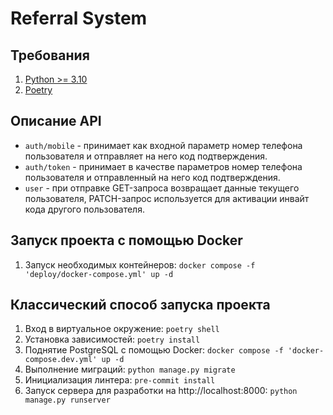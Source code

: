 # Referral System #

## Требования ##
1. [Python >= 3.10](https://www.python.org/downloads/)
2. [Poetry](https://pypi.org/project/poetry/)

## Описание API ##

- `auth/mobile` - принимает как входной параметр
номер телефона пользователя и отправляет на него код подтверждения.
- `auth/token` - принимает в качестве параметров номер телефона
пользователя и отправленный на него код подтверждения.
- `user` - при отправке GET-запроса возвращает
данные текущего пользователя, PATCH-запрос используется для активации
инвайт кода другого пользователя.

## Запуск проекта с помощью Docker ##
1. Запуск необходимых контейнеров:
    `
    docker compose -f 'deploy/docker-compose.yml' up -d 
    `

## Классический способ запуска проекта ##
1. Вход в виртуальное окружение:
    `
    poetry shell 
    `
2. Установка зависимостей:
    `
    poetry install
    `
3. Поднятие PostgreSQL с помощью Docker:
    `
    docker compose -f 'docker-compose.dev.yml' up -d
    `
4. Выполнение миграций:
    `
    python manage.py migrate
    `
5. Инициализация линтера:
    `
    pre-commit install
    `
6. Запуск сервера для разработки на http://localhost:8000:
    `
    python manage.py runserver
    `
